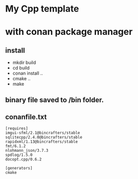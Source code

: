 # My Cpp template
# with conan package manager

## install
- mkdir build
- cd build
- conan install ..
- cmake ..
- make

## binary file saved to /bin folder.

## conanfile.txt
```
[requires]
imgui-sfml/2.1@bincrafters/stable
sqlitecpp/2.4.0@bincrafters/stable
rapidxml/1.13@bincrafters/stable
fmt/6.1.2
nlohmann_json/3.7.3
spdlog/1.5.0
docopt.cpp/0.6.2

[generators]
cmake

```